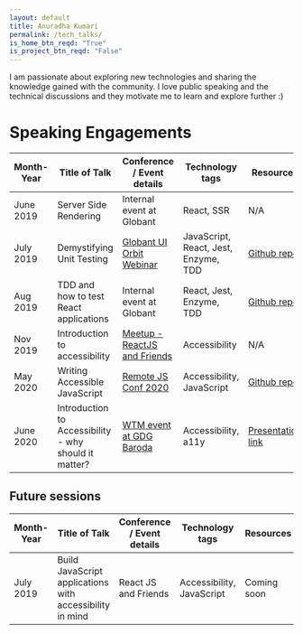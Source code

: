 ```yaml
---
layout: default
title: Anuradha Kumari
permalink: /tech_talks/
is_home_btn_reqd: "True"
is_project_btn_reqd: "False"
---
```


I am passionate about exploring new technologies and sharing the knowledge gained with the community.
I love public speaking and the technical discussions and they motivate me to learn and explore further :)

# Speaking Engagements

 
| Month-Year 	| Title of Talk                                         	| Conference / Event details                                                                         	| Technology tags                      	| Resources                                                                                                                 	|
|------------	|-------------------------------------------------------	|----------------------------------------------------------------------------------------------------	|--------------------------------------	|---------------------------------------------------------------------------------------------------------------------------	|
| June 2019  	| Server Side Rendering                                 	| Internal event at Globant                                                                          	| React, SSR                           	| N/A                                                                                                                       	|
| July 2019  	| Demystifying Unit Testing                             	| [Globant UI Orbit Webinar](https://www.meetup.com/Globant-UI-Engineering-Events/events/263164261/) 	| JavaScript, React, Jest, Enzyme, TDD 	| [Github repo](https://github.com/anuk79/UnitTestingReactUsingJestAndEnzyme)                                               	|
| Aug 2019   	| TDD and how to test React applications                	| Internal event at Globant                                                                          	| React, Jest, Enzyme, TDD             	| [Github repo](https://github.com/anuk79/CodeRealm_Testing)                                                                	|
| Nov 2019   	| Introduction to accessibility                         	| [Meetup - ReactJS and Friends](https://www.meetup.com/ReactJS-and-Friends/events/265980705/)       	| Accessibility                        	| N/A                                                                                                                       	|
| May 2020   	| Writing Accessible JavaScript                         	| [Remote JS Conf 2020](https://devchat.tv/conferences/javascript-remote-2020/)                      	| Accessibility, JavaScript            	| [Github repo](https://github.com/anuk79/a11yLinks)                                                                        	|
| June 2020  	| Introduction to Accessibility - why should it matter? 	| [WTM event at GDG Baroda](https://www.meetup.com/gdgbaroda/events/270976986/)                      	| Accessibility, a11y                  	| [Presentation link](https://docs.google.com/presentation/d/1_6v9O2BftRnY6E1yg6oCURNU4jpxcen52ZyyGakgMdw/edit?usp=sharing) 	|


## Future sessions

| Month-Year 	| Title of Talk                                         	| Conference / Event details                                                                         	| Technology tags                      	| Resources                                                                                                                 	|
|------------	|-------------------------------------------------------	|----------------------------------------------------------------------------------------------------	|--------------------------------------	|---------------------------------------------------------------------------------------------------------------------------	|
| July 2019  	| Build JavaScript applications with accessibility in mind                                 	| React JS and Friends                                                                         	| Accessibility, JavaScript                           	| Coming soon                                                                                                                       	|

